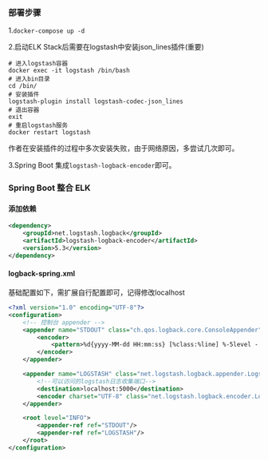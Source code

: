 ### 部署步骤

1.`docker-compose up -d`

2.启动ELK Stack后需要在logstash中安装json_lines插件(重要)
```
# 进入logstash容器
docker exec -it logstash /bin/bash
# 进入bin目录
cd /bin/
# 安装插件
logstash-plugin install logstash-codec-json_lines
# 退出容器
exit
# 重启logstash服务
docker restart logstash
```
作者在安装插件的过程中多次安装失败，由于网络原因，多尝试几次即可。

3.Spring Boot 集成`logstash-logback-encoder`即可。

### Spring Boot 整合 ELK

#### 添加依赖
```xml
<dependency>
    <groupId>net.logstash.logback</groupId>
    <artifactId>logstash-logback-encoder</artifactId>
    <version>5.3</version>
</dependency>
```

#### logback-spring.xml
基础配置如下，需扩展自行配置即可，记得修改localhost
```xml
<?xml version="1.0" encoding="UTF-8"?>
<configuration>
    <!-- 控制台 appender -->
    <appender name="STDOUT" class="ch.qos.logback.core.ConsoleAppender">
        <encoder>
            <pattern>%d{yyyy-MM-dd HH:mm:ss} [%class:%line] %-5level - %msg%n</pattern>
        </encoder>
    </appender>

    <appender name="LOGSTASH" class="net.logstash.logback.appender.LogstashTcpSocketAppender">
        <!--可以访问的logstash日志收集端口-->
        <destination>localhost:5000</destination>
        <encoder charset="UTF-8" class="net.logstash.logback.encoder.LogstashEncoder"/>
    </appender>

    <root level="INFO">
        <appender-ref ref="STDOUT"/>
        <appender-ref ref="LOGSTASH"/>
    </root>
</configuration>
```


